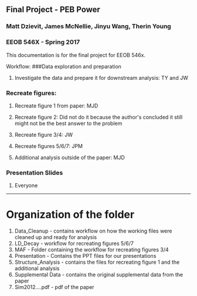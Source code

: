 ## Final Project - PEB Power  
### Matt Dzievit, James McNellie, Jinyu Wang, Therin Young

### EEOB 546X - Spring 2017

This documentation is for the final project for EEOB 546x.

Workflow:
###Data exploration and preparation
1. Investigate the data and prepare it for downstream analysis: TY and JW

### Recreate figures:
1. Recreate figure 1 from paper: MJD

2. Recreate figure 2: Did not do it because the author's concluded it still might not be the best answer to the problem

3. Recreate figure 3/4: JW

4. Recreate figures 5/6/7: JPM

5. Additional analysis outside of the paper: MJD


### Presentation Slides
1. Everyone


---
# Organization of the folder
1. Data_Cleanup - contains workflow on how the working files were cleaned up and ready for analysis
2. LD_Decay - workflow for recreating figures 5/6/7
3. MAF - Folder containing the workflow for recreating figures 3/4
4. Presentation - Contains the PPT files for our presentations
5. Structure_Analysis - contains the files for recreating figure 1 and the additional analysis
6. Supplemental Data - contains the original supplemental data from the paper
7. Sim2012....pdf - pdf of the paper
